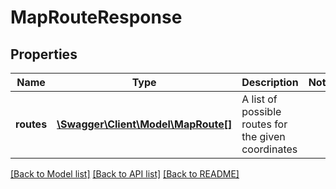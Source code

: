 # MapRouteResponse

## Properties
Name | Type | Description | Notes
------------ | ------------- | ------------- | -------------
**routes** | [**\Swagger\Client\Model\MapRoute[]**](MapRoute.md) | A list of possible routes for the given coordinates | 

[[Back to Model list]](../README.md#documentation-for-models) [[Back to API list]](../README.md#documentation-for-api-endpoints) [[Back to README]](../README.md)


